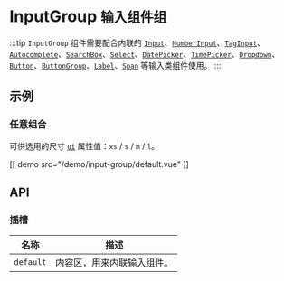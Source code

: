 # InputGroup <small>输入组件组</small>

:::tip
`InputGroup` 组件需要配合内联的 [`Input`](./input)、[`NumberInput`](./number-input)、[`TagInput`](./tag-input)、[`Autocomplete`](autocomplete)、[`SearchBox`](./search-box)、[`Select`](./select)、[`DatePicker`](./date-picker)、[`TimePicker`](./time-picker)、[`Dropdown`](./dropdown)、[`Button`](./button)、[`ButtonGroup`](./button-group)、[`Label`](./label)、[`Span`](./span) 等输入类组件使用。
:::

## 示例

### 任意组合

可供选用的尺寸 [`ui`](#props-ui) 属性值：`xs` / `s` / `m` / `l`。

[[ demo src="/demo/input-group/default.vue" ]]

## API

### 插槽

| 名称 | 描述 |
| -- | -- |
| ``default`` | 内容区，用来内联输入组件。 |
